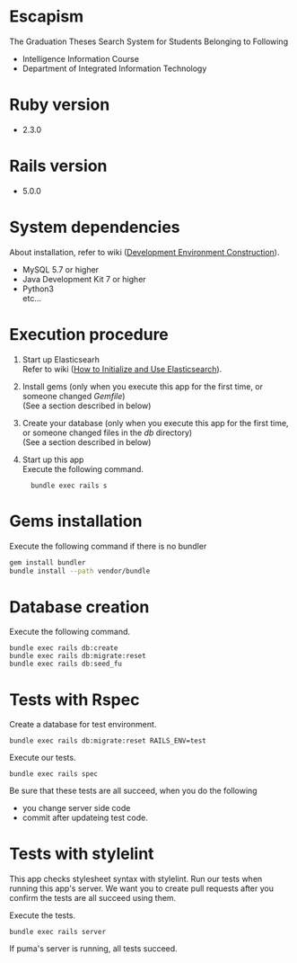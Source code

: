 # Escapism
The Graduation Theses Search System for Students Belonging to Following
* Intelligence Information Course
* Department of Integrated Information Technology

# Ruby version

* 2.3.0

# Rails version

* 5.0.0

# System dependencies
About installation, refer to wiki ([Development Environment Construction](https://github.com/yaaaaashiki/Escapism/wiki)).
* MySQL 5.7 or higher
* Java Development Kit 7 or higher
* Python3  
etc...

# Execution procedure
1. Start up Elasticsearh  
  Refer to wiki ([How to Initialize and Use Elasticsearch](https://github.com/yaaaaashiki/Escapism/wiki/Elasticsearch%E3%81%AE%E5%88%9D%E6%9C%9F%E8%A8%AD%E5%AE%9A%E3%81%A8%E4%BD%BF%E7%94%A8%E6%B3%95)).

2. Install gems (only when you execute this app for the first time, or someone changed *Gemfile*)  
  (See a section described in below)

3. Create your database (only when you execute this app for the first time, or someone changed files in the *db* directory)  
  (See a section described in below)

4. Start up this app  
  Execute the following command.
    ```
      bundle exec rails s
    ```

# Gems installation
Execute the following command if there is no bundler
```bash
gem install bundler
bundle install --path vendor/bundle
```

# Database creation
Execute the following command.
```
bundle exec rails db:create
bundle exec rails db:migrate:reset
bundle exec rails db:seed_fu
```

# Tests with Rspec 
Create a database for test environment.
```
bundle exec rails db:migrate:reset RAILS_ENV=test
```
Execute our tests.
```
bundle exec rails spec 
```
Be sure that these tests are all succeed, when you do the following
- you change server side code
- commit after updateing test code.

# Tests with stylelint
This app checks stylesheet syntax with stylelint.
Run our tests when running this app's server.
We want you to create pull requests after you confirm the tests are all succeed using them.

Execute the tests.
```
bundle exec rails server
```
If puma's server is running, all tests succeed.

